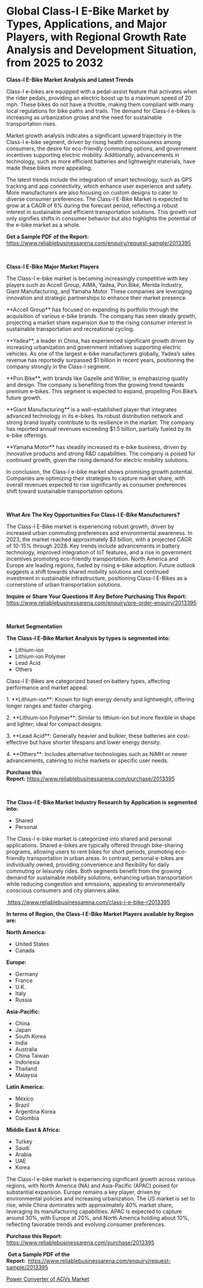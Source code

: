 <p><h1>Global Class-I E-Bike Market by Types, Applications, and Major Players, with Regional Growth Rate Analysis and Development Situation, from 2025 to 2032</h1></p><p><strong>Class-I E-Bike Market Analysis and Latest Trends</strong></p>
<p><p>Class-I e-bikes are equipped with a pedal-assist feature that activates when the rider pedals, providing an electric boost up to a maximum speed of 20 mph. These bikes do not have a throttle, making them compliant with many local regulations for bike paths and trails. The demand for Class-I e-bikes is increasing as urbanization grows and the need for sustainable transportation rises. </p><p>Market growth analysis indicates a significant upward trajectory in the Class-I e-bike segment, driven by rising health consciousness among consumers, the desire for eco-friendly commuting options, and government incentives supporting electric mobility. Additionally, advancements in technology, such as more efficient batteries and lightweight materials, have made these bikes more appealing. </p><p>The latest trends include the integration of smart technology, such as GPS tracking and app connectivity, which enhance user experience and safety. More manufacturers are also focusing on custom designs to cater to diverse consumer preferences. The Class-I E-Bike Market is expected to grow at a CAGR of 6% during the forecast period, reflecting a robust interest in sustainable and efficient transportation solutions. This growth not only signifies shifts in consumer behavior but also highlights the potential of the e-bike market as a whole.</p></p>
<p><strong>Get a Sample PDF of the Report:&nbsp;</strong> <a href="https://www.reliablebusinessarena.com/enquiry/request-sample/2013395?utm_campaign=2531&utm_medium=2&utm_source=Github&utm_content=ia&utm_term=29032025&utm_id=class-i-e-bike">https://www.reliablebusinessarena.com/enquiry/request-sample/2013395</a></p>
<p>&nbsp;</p>
<p><strong>Class-I E-Bike Major Market Players</strong></p>
<p><p>The Class-I e-bike market is becoming increasingly competitive with key players such as Accell Group, AIMA, Yadea, Pon.Bike, Merida Industry, Giant Manufacturing, and Yamaha Motor. These companies are leveraging innovation and strategic partnerships to enhance their market presence.</p><p>**Accell Group** has focused on expanding its portfolio through the acquisition of various e-bike brands. The company has seen steady growth, projecting a market share expansion due to the rising consumer interest in sustainable transportation and recreational cycling.</p><p>**Yadea**, a leader in China, has experienced significant growth driven by increasing urbanization and government initiatives supporting electric vehicles. As one of the largest e-bike manufacturers globally, Yadea’s sales revenue has reportedly surpassed $1 billion in recent years, positioning the company strongly in the Class-I segment.</p><p>**Pon.Bike**, with brands like Gazelle and Willier, is emphasizing quality and design. The company is benefiting from the growing trend towards premium e-bikes. This segment is expected to expand, propelling Pon.Bike’s future growth.</p><p>**Giant Manufacturing** is a well-established player that integrates advanced technology in its e-bikes. Its robust distribution network and strong brand loyalty contribute to its resilience in the market. The company has reported annual revenues exceeding $1.5 billion, partially fueled by its e-bike offerings.</p><p>**Yamaha Motor** has steadily increased its e-bike business, driven by innovative products and strong R&D capabilities. The company is poised for continued growth, given the rising demand for electric mobility solutions.</p><p>In conclusion, the Class-I e-bike market shows promising growth potential. Companies are optimizing their strategies to capture market share, with overall revenues expected to rise significantly as consumer preferences shift toward sustainable transportation options.</p></p>
<p>&nbsp;</p>
<p><strong>What Are The Key Opportunities For Class-I E-Bike Manufacturers?</strong></p>
<p><p>The Class-I E-Bike market is experiencing robust growth, driven by increased urban commuting preferences and environmental awareness. In 2023, the market reached approximately $3 billion, with a projected CAGR of 10-15% through 2028. Key trends include advancements in battery technology, improved integration of IoT features, and a rise in government incentives promoting eco-friendly transportation. North America and Europe are leading regions, fueled by rising e-bike adoption. Future outlook suggests a shift towards shared mobility solutions and continued investment in sustainable infrastructure, positioning Class-I E-Bikes as a cornerstone of urban transportation solutions.</p></p>
<p><strong>Inquire or Share Your Questions If Any Before Purchasing This Report:</strong> <a href="https://www.reliablebusinessarena.com/enquiry/pre-order-enquiry/2013395?utm_campaign=2531&utm_medium=2&utm_source=Github&utm_content=ia&utm_term=29032025&utm_id=class-i-e-bike">https://www.reliablebusinessarena.com/enquiry/pre-order-enquiry/2013395</a></p>
<p>&nbsp;</p>
<p><strong>Market Segmentation</strong></p>
<p><strong>The Class-I E-Bike Market Analysis by types is segmented into:</strong></p>
<p><ul><li>Lithium-ion</li><li>Lithium-ion Polymer</li><li>Lead Acid</li><li>Others</li></ul></p>
<p><p>Class-I E-Bikes are categorized based on battery types, affecting performance and market appeal. </p><p>1. **Lithium-ion**: Known for high energy density and lightweight, offering longer ranges and faster charging. </p><p>2. **Lithium-ion Polymer**: Similar to lithium-ion but more flexible in shape and lighter; ideal for compact designs. </p><p>3. **Lead Acid**: Generally heavier and bulkier, these batteries are cost-effective but have shorter lifespans and lower energy density. </p><p>4. **Others**: Includes alternative technologies such as NiMH or newer advancements, catering to niche markets or specific user needs.</p></p>
<p><strong>Purchase this Report:&nbsp;</strong><a href="https://www.reliablebusinessarena.com/purchase/2013395?utm_campaign=2531&utm_medium=2&utm_source=Github&utm_content=ia&utm_term=29032025&utm_id=class-i-e-bike">https://www.reliablebusinessarena.com/purchase/2013395</a></p>
<p>&nbsp;</p>
<p><strong>The Class-I E-Bike Market Industry Research by Application is segmented into:</strong></p>
<p><ul><li>Shared</li><li>Personal</li></ul></p>
<p><p>The Class-I e-bike market is categorized into shared and personal applications. Shared e-bikes are typically offered through bike-sharing programs, allowing users to rent bikes for short periods, promoting eco-friendly transportation in urban areas. In contrast, personal e-bikes are individually owned, providing convenience and flexibility for daily commuting or leisurely rides. Both segments benefit from the growing demand for sustainable mobility solutions, enhancing urban transportation while reducing congestion and emissions, appealing to environmentally conscious consumers and city planners alike.</p></p>
<p><a href="https://www.reliablebusinessarena.com/class-i-e-bike-r2013395?utm_campaign=2531&utm_medium=2&utm_source=Github&utm_content=ia&utm_term=29032025&utm_id=class-i-e-bike">&nbsp;https://www.reliablebusinessarena.com/class-i-e-bike-r2013395</a></p>
<p><strong>In terms of Region, the Class-I E-Bike Market Players available by Region are:</strong></p>
<p>
    <p> <strong> North America: </strong>
        <ul>
            <li>United States</li>
            <li>Canada</li>
        </ul>
        </p> 
    <p> <strong> Europe: </strong>
        <ul>
            <li>Germany</li>
            <li>France</li>
            <li>U.K.</li>
            <li>Italy</li>
            <li>Russia</li>
        </ul>
        </p> 
    <p> <strong> Asia-Pacific: </strong>
        <ul>
            <li>China</li>
            <li>Japan</li>
            <li>South Korea</li>
            <li>India</li>
            <li>Australia</li>
            <li>China Taiwan</li>
            <li>Indonesia</li>
            <li>Thailand</li>
            <li>Malaysia</li>
        </ul>
        </p> 
    <p> <strong> Latin America: </strong>
        <ul>
            <li>Mexico</li>
            <li>Brazil</li>
            <li>Argentina Korea</li>
            <li>Colombia</li>
        </ul>
        </p> 
    <p> <strong> Middle East & Africa: </strong>
        <ul>
            <li>Turkey</li>
            <li>Saudi</li>
            <li>Arabia</li>
            <li>UAE</li>
            <li>Korea</li>
        </ul>
    </p>
    </p>
<p><p>The Class-I e-bike market is experiencing significant growth across various regions, with North America (NA) and Asia-Pacific (APAC) poised for substantial expansion. Europe remains a key player, driven by environmental policies and increasing urbanization. The US market is set to rise, while China dominates with approximately 40% market share, leveraging its manufacturing capabilities. APAC is expected to capture around 30%, with Europe at 20%, and North America holding about 10%, reflecting favorable trends and evolving consumer preferences.</p></p>
<p><strong>Purchase this Report: </strong><a href="https://www.reliablebusinessarena.com/purchase/2013395?utm_campaign=2531&utm_medium=2&utm_source=Github&utm_content=ia&utm_term=29032025&utm_id=class-i-e-bike">https://www.reliablebusinessarena.com/purchase/2013395</a></p>
<p>&nbsp;<strong>Get a Sample PDF of the Report:&nbsp;&nbsp;</strong><a href="https://www.reliablebusinessarena.com/enquiry/request-sample/2013395?utm_campaign=2531&utm_medium=2&utm_source=Github&utm_content=ia&utm_term=29032025&utm_id=class-i-e-bike">https://www.reliablebusinessarena.com/enquiry/request-sample/2013395</a></p>
<p><strong></strong></p>
<p><p><a href="https://github.com/vjorelaclliv/Market-Research-Report-List-1/blob/main/power-converter-of-agvs-market.md?utm_campaign=2531&utm_medium=2&utm_source=Github&utm_content=ia&utm_term=29032025&utm_id=class-i-e-bike">Power Converter of AGVs Market</a></p></p>